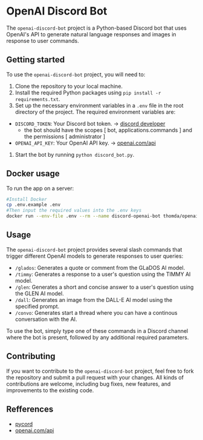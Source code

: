 OpenAI Discord Bot
==================

The `openai-discord-bot` project is a Python-based Discord bot that uses OpenAI's API to generate natural language responses and images in response to user commands.

Getting started
---------------

To use the `openai-discord-bot` project, you will need to:

1.  Clone the repository to your local machine.
2.  Install the required Python packages using `pip install -r requirements.txt`.
3.  Set up the necessary environment variables in a `.env` file in the root directory of the project. The required environment variables are:

*   `DISCORD_TOKEN`: Your Discord bot token. -> [discord developer](https://discordapp.com/developers/applications)  
    *   the bot should have the scopes [ bot, applications.commands ] and the permissions [ administrator ]
*   `OPENAI_API_KEY`: Your OpenAI API key. -> [openai.com/api](https://openai.com/api/)

1.  Start the bot by running `python discord_bot.py`.

Docker usage
------------

To run the app on a server:


```bash
#Install Docker 	
cp .env.example .env 	
#Then input the required values into the .env keys 	
docker run --env-file .env --rm --name discord-openai-bot thomda/openai-discord-bot:latest
```

Usage
-----

The `openai-discord-bot` project provides several slash commands that trigger different OpenAI models to generate responses to user queries:

*   `/glados`: Generates a quote or comment from the GLaDOS AI model.
*   `/timmy`: Generates a response to a user's question using the TIMMY AI model.
*   `/glen`: Generates a short and concise answer to a user's question using the GLEN AI model.
*   `/dall`: Generates an image from the DALL-E AI model using the specified prompt.
*   `/convo`: Generates start a thread where you can have a continous conversation with the AI.

To use the bot, simply type one of these commands in a Discord channel where the bot is present, followed by any additional required parameters.

Contributing
------------

If you want to contribute to the `openai-discord-bot` project, feel free to fork the repository and submit a pull request with your changes. All kinds of contributions are welcome, including bug fixes, new features, and improvements to the existing code.

Refferences
-----------

*   [pycord](https://docs.pycord.dev)
*   [openai.com/api](https://openai.com/api/)
